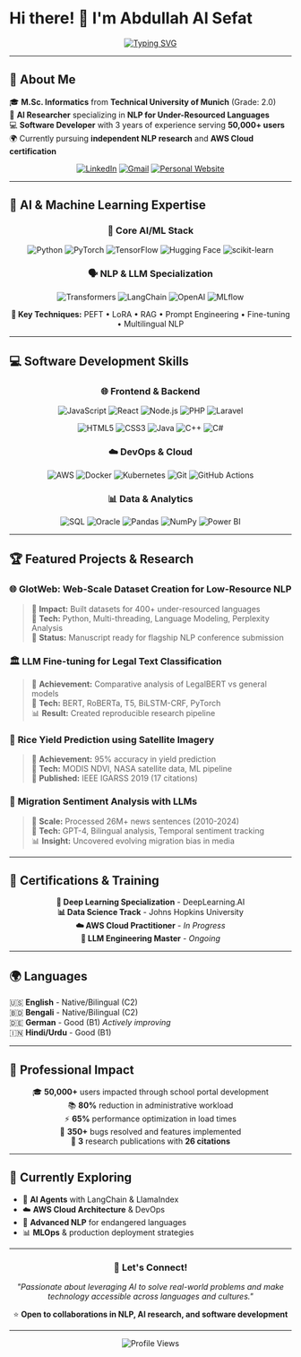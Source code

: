 # Hi there! 👋 I'm Abdullah Al Sefat

<div align="center">
  
[![Typing SVG](https://readme-typing-svg.herokuapp.com?font=Fira+Code&weight=500&size=28&pause=1000&color=2E8B57&center=true&vCenter=true&width=600&lines=NLP+%26+AI+Researcher;Software+Developer;Cloud+Computing+Enthusiast;LLM+Engineer)](https://git.io/typing-svg)

</div>

---

## 🚀 About Me

🎓 **M.Sc. Informatics** from **Technical University of Munich** (Grade: 2.0)  
🔬 **AI Researcher** specializing in **NLP for Under-Resourced Languages**  
💻 **Software Developer** with 3 years of experience serving **50,000+ users**  
🌍 Currently pursuing **independent NLP research** and **AWS Cloud certification**

<div align="center">

[![LinkedIn](https://img.shields.io/badge/LinkedIn-0077B5?style=for-the-badge&logo=linkedin&logoColor=white)](https://linkedin.com/in/abdullah-al-sefat-a74733196)
[![Gmail](https://img.shields.io/badge/Gmail-D14836?style=for-the-badge&logo=gmail&logoColor=white)](mailto:abd.al.sefat@gmail.com)
[![Personal Website](https://img.shields.io/badge/Portfolio-FF5722?style=for-the-badge&logo=google-chrome&logoColor=white)](https://yourwebsite.com)

</div>

---

## 🤖 AI & Machine Learning Expertise

<div align="center">

### 🧠 **Core AI/ML Stack**

![Python](https://img.shields.io/badge/Python-3776AB?style=for-the-badge&logo=python&logoColor=white)
![PyTorch](https://img.shields.io/badge/PyTorch-EE4C2C?style=for-the-badge&logo=pytorch&logoColor=white)
![TensorFlow](https://img.shields.io/badge/TensorFlow-FF6F00?style=for-the-badge&logo=tensorflow&logoColor=white)
![Hugging Face](https://img.shields.io/badge/🤗%20Hugging%20Face-FFD21E?style=for-the-badge&logoColor=black)
![scikit-learn](https://img.shields.io/badge/scikit--learn-F7931E?style=for-the-badge&logo=scikit-learn&logoColor=white)

### 🗣️ **NLP & LLM Specialization**

![Transformers](https://img.shields.io/badge/🤖%20Transformers-FF6B6B?style=for-the-badge&logoColor=white)
![LangChain](https://img.shields.io/badge/🦜%20LangChain-1C3A3A?style=for-the-badge&logoColor=white)
![OpenAI](https://img.shields.io/badge/OpenAI-412991?style=for-the-badge&logo=openai&logoColor=white)
![MLflow](https://img.shields.io/badge/MLflow-0194E2?style=for-the-badge&logo=mlflow&logoColor=white)

**🎯 Key Techniques:** PEFT • LoRA • RAG • Prompt Engineering • Fine-tuning • Multilingual NLP

</div>

---

## 💻 Software Development Skills

<div align="center">

### 🌐 **Frontend & Backend**

![JavaScript](https://img.shields.io/badge/JavaScript-F7DF1E?style=for-the-badge&logo=javascript&logoColor=black)
![React](https://img.shields.io/badge/React-20232A?style=for-the-badge&logo=react&logoColor=61DAFB)
![Node.js](https://img.shields.io/badge/Node.js-339933?style=for-the-badge&logo=nodedotjs&logoColor=white)
![PHP](https://img.shields.io/badge/PHP-777BB4?style=for-the-badge&logo=php&logoColor=white)
![Laravel](https://img.shields.io/badge/Laravel-FF2D20?style=for-the-badge&logo=laravel&logoColor=white)

![HTML5](https://img.shields.io/badge/HTML5-E34F26?style=for-the-badge&logo=html5&logoColor=white)
![CSS3](https://img.shields.io/badge/CSS3-1572B6?style=for-the-badge&logo=css3&logoColor=white)
![Java](https://img.shields.io/badge/Java-ED8B00?style=for-the-badge&logo=java&logoColor=white)
![C++](https://img.shields.io/badge/C++-00599C?style=for-the-badge&logo=cplusplus&logoColor=white)
![C#](https://img.shields.io/badge/C%23-239120?style=for-the-badge&logo=csharp&logoColor=white)

### ☁️ **DevOps & Cloud**

![AWS](https://img.shields.io/badge/AWS-232F3E?style=for-the-badge&logo=amazonaws&logoColor=white)
![Docker](https://img.shields.io/badge/Docker-2496ED?style=for-the-badge&logo=docker&logoColor=white)
![Kubernetes](https://img.shields.io/badge/Kubernetes-326CE5?style=for-the-badge&logo=kubernetes&logoColor=white)
![Git](https://img.shields.io/badge/Git-F05032?style=for-the-badge&logo=git&logoColor=white)
![GitHub Actions](https://img.shields.io/badge/GitHub%20Actions-2088FF?style=for-the-badge&logo=github-actions&logoColor=white)

### 📊 **Data & Analytics**

![SQL](https://img.shields.io/badge/SQL-4479A1?style=for-the-badge&logo=mysql&logoColor=white)
![Oracle](https://img.shields.io/badge/Oracle-F80000?style=for-the-badge&logo=oracle&logoColor=white)
![Pandas](https://img.shields.io/badge/Pandas-150458?style=for-the-badge&logo=pandas&logoColor=white)
![NumPy](https://img.shields.io/badge/NumPy-013243?style=for-the-badge&logo=numpy&logoColor=white)
![Power BI](https://img.shields.io/badge/Power%20BI-F2C811?style=for-the-badge&logo=powerbi&logoColor=black)

</div>

---

## 🏆 Featured Projects & Research

### 🌐 **GlotWeb: Web-Scale Dataset Creation for Low-Resource NLP**
> 🎯 **Impact:** Built datasets for 400+ under-resourced languages  
> 🔧 **Tech:** Python, Multi-threading, Language Modeling, Perplexity Analysis  
> 📄 **Status:** Manuscript ready for flagship NLP conference submission

### 🏛️ **LLM Fine-tuning for Legal Text Classification**
> 🎯 **Achievement:** Comparative analysis of LegalBERT vs general models  
> 🔧 **Tech:** BERT, RoBERTa, T5, BiLSTM-CRF, PyTorch  
> 📊 **Result:** Created reproducible research pipeline

### 🌾 **Rice Yield Prediction using Satellite Imagery**
> 🎯 **Achievement:** 95% accuracy in yield prediction  
> 🔧 **Tech:** MODIS NDVI, NASA satellite data, ML pipeline  
> 📖 **Published:** IEEE IGARSS 2019 (17 citations)

### 📰 **Migration Sentiment Analysis with LLMs**
> 🎯 **Scale:** Processed 26M+ news sentences (2010-2024)  
> 🔧 **Tech:** GPT-4, Bilingual analysis, Temporal sentiment tracking  
> 📊 **Insight:** Uncovered evolving migration bias in media

---

## 🏅 Certifications & Training

<div align="center">

**🧠 Deep Learning Specialization** - DeepLearning.AI  
**📊 Data Science Track** - Johns Hopkins University  
**☁️ AWS Cloud Practitioner** - *In Progress*  
**🤖 LLM Engineering Master** - *Ongoing*

</div>

---

## 🌍 Languages

🇺🇸 **English** - Native/Bilingual (C2)  
🇧🇩 **Bengali** - Native/Bilingual (C2)  
🇩🇪 **German** - Good (B1) *Actively improving*  
🇮🇳 **Hindi/Urdu** - Good (B1)

---

## 💼 Professional Impact

<div align="center">

🎓 **50,000+** users impacted through school portal development  
📚 **80%** reduction in administrative workload  
⚡ **65%** performance optimization in load times  
🐛 **350+** bugs resolved and features implemented  
📄 **3** research publications with **26 citations**

</div>

---

## 🔮 Currently Exploring

- 🤖 **AI Agents** with LangChain & LlamaIndex
- ☁️ **AWS Cloud Architecture** & DevOps
- 🧠 **Advanced NLP** for endangered languages
- 📊 **MLOps** & production deployment strategies

---

<div align="center">

### 💬 Let's Connect!

*"Passionate about leveraging AI to solve real-world problems and make technology accessible across languages and cultures."*

⭐ **Open to collaborations in NLP, AI research, and software development**

</div>

---

<div align="center">

![Profile Views](https://komarev.com/ghpvc/?username=yourusername&color=brightgreen&style=flat-square)

</div>

